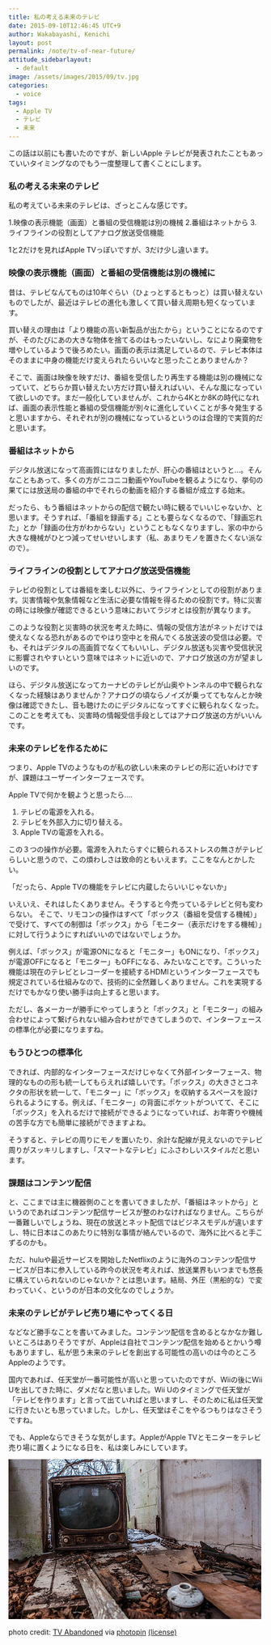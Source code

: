 ```yaml
---
title: 私の考える未来のテレビ
date: 2015-09-10T12:46:45 UTC+9
author: Wakabayashi, Kenichi
layout: post
permalink: /note/tv-of-near-future/
attitude_sidebarlayout:
  - default
image: /assets/images/2015/09/tv.jpg
categories:
  - voice
tags:
  - Apple TV
  - テレビ
  - 未来
---
```

この話は以前にも書いたのですが、新しいApple テレビが発表されたこともあっていいタイミングなのでもう一度整理して書くことにします。

### 私の考える未来のテレビ
私の考えている未来のテレビは、ざっとこんな感じです。

1.映像の表示機能（画面）と番組の受信機能は別の機械
2.番組はネットから
3.ライフラインの役割としてアナログ放送受信機能

1と2だけを見ればApple TVっぽいですが、3だけ少し違います。

### 映像の表示機能（画面）と番組の受信機能は別の機械に
昔は、テレビなんてものは10年ぐらい（ひょっとするともっと）は買い替えないものでしたが、最近はテレビの進化も激しくて買い替え周期も短くなっています。

買い替えの理由は「より機能の高い新製品が出たから」ということになるのですが、そのたびにあの大きな物体を捨てるのはもったいないし、なにより廃棄物を増やしているようで後ろめたい。画面の表示は満足しているので、テレビ本体はそのままに中身の機能だけ変えられたらいいなと思ったことありませんか？

そこで、画面は映像を映すだけ、番組を受信したり再生する機能は別の機械になっていて、どちらか買い替えたい方だけ買い替えればいい、そんな風になっていて欲しいのです。まだ一般化していませんが、これから4Kとか8Kの時代になれば、画面の表示性能と番組の受信機能が別々に進化していくことが多々発生すると思いますから、それぞれが別の機械になっているというのは合理的で実質的だと思います。

### 番組はネットから
デジタル放送になって高画質にはなりましたが、肝心の番組はというと…。そんなこともあって、多くの方がニコニコ動画やYouTubeを観るようになり、挙句の果てには放送局の番組の中でそれらの動画を紹介する番組が成立する始末。

だったら、もう番組はネットからの配信で観たい時に観るでいいじゃないか、と思います。そうすれば、「番組を録画する」ことも要らなくなるので、「録画忘れた」とか「録画の仕方がわからない」ということもなくなりますし、家の中から大きな機械がひとつ減ってせいせいします（私、あまりモノを置きたくない派なので）。

### ライフラインの役割としてアナログ放送受信機能
テレビの役割としては番組を楽しむ以外に、ライフラインとしての役割があります。災害情報や気象情報など生活に必要な情報を得るための役割です。特に災害の時には映像が確認できるという意味においてラジオとは役割が異なります。

このような役割と災害時の状況を考えた時に、情報の受信方法がネットだけでは使えなくなる恐れがあるのでやはり空中とを飛んでくる放送波の受信は必要。でも、それはデジタルの高画質でなくてもいいし、デジタル放送も災害や受信状況に影響されやすいという意味ではネットに近いので、アナログ放送の方が望ましいのです。

ほら、デジタル放送になってカーナビのテレビが山奥やトンネルの中で観られなくなった経験はありませんか？アナログの頃ならノイズが乗っててもなんとか映像は確認できたし、音も聴けたのにデジタルになってすぐに観られなくなった。このことを考えても、災害時の情報受信手段としてはアナログ放送の方がいいんです。

### 未来のテレビを作るために
つまり、Apple TVのようなものが私の欲しい未来のテレビの形に近いわけですが、課題はユーザーインターフェースです。

Apple TVで何かを観ようと思ったら….

1. テレビの電源を入れる。
2. テレビを外部入力に切り替える。
3. Apple TVの電源を入れる。

この３つの操作が必要。電源を入れたらすぐに観られるストレスの無さがテレビらしいと思うので、この煩わしさは致命的ともいえます。ここをなんとかしたい。

「だったら、Apple TVの機能をテレビに内蔵したらいいじゃないか」

いえいえ、それはしたくありません。そうすると今売っているテレビと何も変わらない。
そこで、リモコンの操作はすべて「ボックス（番組を受信する機械）」で受けて、すべての制御は「ボックス」から「モニター（表示だけをする機械）」に対して行うようにすればいいのではないでしょうか。

例えば、「ボックス」が電源ONになると「モニター」もONになり、「ボックス」が電源OFFになると「モニター」もOFFになる、みたいなことです。こういった機能は現在のテレビとレコーダーを接続するHDMIというインターフェースでも規定されている仕組みなので、技術的に全然難しくありません。これを実現するだけでもかなり使い勝手は向上すると思います。

ただし、各メーカーが勝手にやってしまうと「ボックス」と「モニター」の組み合わせによって繋げられない組み合わせができてしまうので、インターフェースの標準化が必要になりますね。

### もうひとつの標準化
できれば、内部的なインターフェースだけじゃなくて外部インターフェース、物理的なものの形も統一してもらえれば嬉しいです。「ボックス」の大きさとコネクタの形状を統一して、「モニター」に「ボックス」を収納するスペースを設けられるようにする。例えば、「モニター」の背面にポケットがついてて、そこに「ボックス」を入れるだけで接続ができるようになっていれば、お年寄りや機械の苦手な方でも簡単に接続ができますよね。

そうすると、テレビの周りにモノを置いたり、余計な配線が見えないのでテレビ周りがスッキリしますし、「スマートなテレビ」にふさわしいスタイルだと思います。

### 課題はコンテンツ配信
と、ここまでは主に機器側のことを書いてきましたが、「番組はネットから」というのであればコンテンツ配信サービスが整のわなければなりません。こちらが一番難しいでしょうね、現在の放送とネット配信ではビジネスモデルが違いますし、特に日本はこのあたりに特別な事情が絡んでいるので、海外に比べると手こずるのかも。

ただ、huluや最近サービスを開始したNetflixのように海外のコンテンツ配信サービスが日本に参入している昨今の状況を考えれば、放送業界もいつまでも悠長に構えていられないのじゃないか？とは思います。結局、外圧（黒船的な）で変わっていく、というのが日本の文化なのでしょうか。

### 未来のテレビがテレビ売り場にやってくる日
などなど勝手なことを書いてみました。コンテンツ配信を含めるとなかなか難しいところはありそうですが、Appleは自社でコンテンツ配信を始めるとかいう噂もありますし、私が思う未来のテレビを創出する可能性の高いのは今のところAppleのようです。

国内であれば、任天堂が一番可能性が高いと思っていたのですが、Wiiの後にWii Uを出してきた時に、ダメだなと思いました。Wii Uのタイミングで任天堂が「テレビを作ります」と言って出ていればと思いますし、そのために私は任天堂に行きたいとも思っていました。しかし、任天堂はそこをやるつもりはなさそうですね。

でも、Appleならできそうな気がします。AppleがApple TVとモニターをテレビ売り場に置くようになる日を、私は楽しみにしています。

![TV](/assets/images/2015/09/tv.jpg)

photo credit: [TV Abandoned](http://www.flickr.com/photos/22882274@N04/16035779290) via [photopin](http://photopin.com) [(license)](https://creativecommons.org/licenses/by/2.0/)